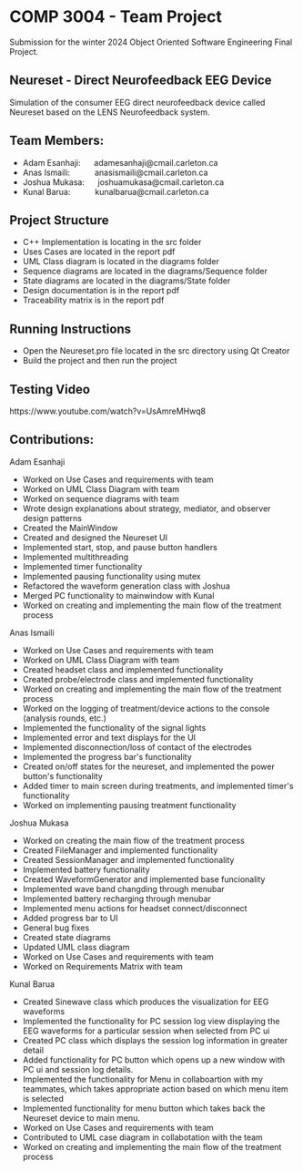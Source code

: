 <h1>COMP 3004 - Team Project</h1>
<p>Submission for the winter 2024 Object Oriented Software Engineering Final Project.</p>

<h2>Neureset - Direct Neurofeedback EEG Device</h2>
<p>Simulation of the consumer EEG direct neurofeedback device called Neureset based on the LENS Neurofeedback system.</p>

<h2>Team Members:</h2>
<ul>
    <li>Adam Esanhaji: &nbsp;&nbsp;&nbsp;&nbsp; adamesanhaji@cmail.carleton.ca</li>
    <li>Anas Ismaili: &nbsp;&nbsp;&nbsp;&nbsp;&nbsp;&nbsp;&nbsp;&nbsp;&nbsp; anasismaili@cmail.carleton.ca</li>
    <li>Joshua Mukasa: &nbsp;&nbsp;&nbsp;&nbsp; joshuamukasa@cmail.carleton.ca</li>
    <li>Kunal Barua: &nbsp;&nbsp;&nbsp;&nbsp;&nbsp;&nbsp;&nbsp;&nbsp;&nbsp;&nbsp;kunalbarua@cmail.carleton.ca</li>
</ul>

<h2>Project Structure</h2>
<ul>
    <li>C++ Implementation is locating in the src folder</li>
    <li>Uses Cases are located in the report pdf</li>
    <li>UML Class diagram is located in the diagrams folder</li>
    <li>Sequence diagrams are located in the diagrams/Sequence folder</li>
    <li>State diagrams are located in the diagrams/State folder</li>
    <li>Design documentation is in the report pdf</li>
    <li>Traceability matrix is in the report pdf</li>
</ul>

<h2>Running Instructions</h2>
<ul>
    <li>Open the Neureset.pro file located in the src directory using Qt Creator</li>
    <li>Build the project and then run the project</li>
</ul>

<h2>Testing Video</h2>
<p>https://www.youtube.com/watch?v=UsAmreMHwq8</p>

<h2>Contributions:</h2>

Adam Esanhaji
<ul>
    <li>Worked on Use Cases and requirements with team</li>
    <li>Worked on UML Class Diagram with team</li>
    <li>Worked on sequence diagrams with team</li>
    <li>Wrote design explanations about strategy, mediator, and observer design patterns</li>
    <li>Created the MainWindow</li>
    <li>Created and designed the Neureset UI</li>
    <li>Implemented start, stop, and pause button handlers</li>
    <li>Implemented multithreading</li>
    <li>Implemented timer functionality</li>
    <li>Implemented pausing functionality using mutex</li>
    <li>Refactored the waveform generation class with Joshua</li>
    <li>Merged PC functionality to mainwindow with Kunal</li>
    <li>Worked on creating and implementing the main flow of the treatment process</li>
</ul>

Anas Ismaili
<ul>
    <li>Worked on Use Cases and requirements with team</li>
    <li>Worked on UML Class Diagram with team</li>
    <li>Created headset class and implemented functionality</li>
    <li>Created probe/electrode class and implemented functionality</li>
    <li>Worked on creating and implementing the main flow of the treatment process</li>
    <li>Worked on the logging of treatment/device actions to the console (analysis rounds, etc.) </li>
    <li>Implemented the functionality of the signal lights</li>
    <li>Implemented error and text displays for the UI</li>
    <li>Implemented disconnection/loss of contact of the electrodes</li>
    <li>Implemented the progress bar's functionality</li>
    <li>Created on/off states for the neureset, and implemented the power button's functionality</li>
    <li>Added timer to main screen during treatments, and implemented timer's functionality</li>
    <li>Worked on implementing pausing treatment functionality</li>
</ul>

Joshua Mukasa
<ul>
    <li>Worked on creating the main flow of the treatment process</li>
    <li>Created FileManager and implemented functionality</li>
    <li>Created SessionManager and implemented functionality</li>
    <li>Implemented battery functionality</li>
    <li>Created WaveformGenerator and implemented base funcionality</lie>
    <li>Implemented wave band changding through menubar</li>
    <li>Implemented battery recharging through menubar</li>
    <li>Implemented menu actions for headset connect/disconnect</li>
    <li>Added progress bar to UI</li>
    <li>General bug fixes</li>
    <li> Created state diagrams</li>
    <li>Updated UML class diagram</li>
    <li>Worked on Use Cases and requirements with team</li>
    <li>Worked on Requirements Matrix with team</li>
</ul>

Kunal Barua
<ul>
    <li>Created Sinewave class which produces the visualization for EEG waveforms</li>
    <li>Implemented the functionality for PC session log view displaying the EEG waveforms for a particular session when selected from PC ui</li>
    <li>Created PC class which displays the session log information in greater detail</li>
    <li>Added functionality for PC button which opens up a new window with PC ui and session log details.</li>
    <li>Implemented the functionality for Menu in collaboartion with my teammates, which takes appropriate action based on which menu item is selected</li>
    <li>Implemented functionality for menu button which takes back the Neureset device to main menu.</li>
    <li>Worked on Use Cases and requirements with team</li>
    <li>Contributed to UML case diagram in collabotation with the team </li>
    <li>Worked on creating and implementing the main flow of the treatment process</li>   
</ul>
